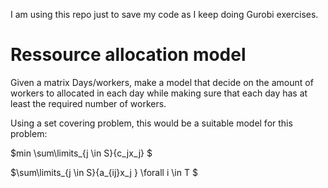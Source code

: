 I am using this repo just to save my code as I keep doing Gurobi exercises.


# Ressource allocation model 

Given a matrix Days/workers, make a model that decide on the amount of workers to allocated in each day while making sure that each day has at least the required number of workers. 

Using a set covering problem, this would be a suitable model for this problem: 

$min \sum\limits_{j \in  S}{c_jx_j} $ 

$\sum\limits_{j \in  S}{a_{ij}x_j } \forall i \in T $

